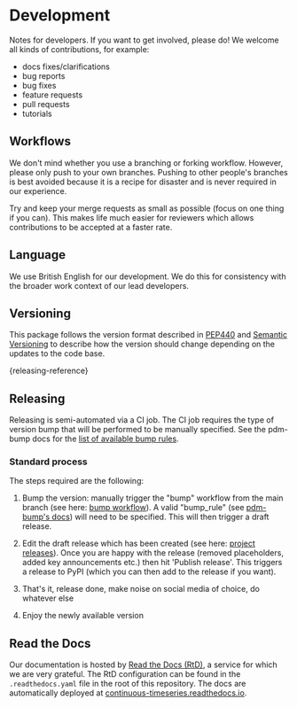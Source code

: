 # Development

Notes for developers.
If you want to get involved, please do!
We welcome all kinds of contributions, for example:

- docs fixes/clarifications
- bug reports
- bug fixes
- feature requests
- pull requests
- tutorials

## Workflows

<!---
This section is auto-generated by the copier template
and the text below is just a placeholder to get you started.
The workflows section will likely need to be updated
to be project specific as the project's norms are established.
-->

We don't mind whether you use a branching or forking workflow.
However, please only push to your own branches.
Pushing to other people's branches is best avoided because
it is a recipe for disaster
and is never required in our experience.

Try and keep your merge requests as small as possible
(focus on one thing if you can).
This makes life much easier for reviewers
which allows contributions to be accepted at a faster rate.

## Language

We use British English for our development.
We do this for consistency with the broader work context of our lead developers.

## Versioning

This package follows the version format described in [PEP440](https://peps.python.org/pep-0440/)
and [Semantic Versioning](https://semver.org/) to describe how the version
should change depending on the updates to the code base.

[](){releasing-reference}
## Releasing

Releasing is semi-automated via a CI job.
The CI job requires the type of version bump
that will be performed to be manually specified.
See the pdm-bump docs for the
[list of available bump rules](https://github.com/carstencodes/pdm-bump#usage).

### Standard process

The steps required are the following:

1. Bump the version: manually trigger the "bump" workflow from the main branch
   (see here: [bump workflow](https://github.com/openscm/continuous-timeseries/actions/workflows/bump.yaml)).
   A valid "bump_rule" (see [pdm-bump's docs](https://github.com/carstencodes/pdm-bump#usage))
   will need to be specified.
   This will then trigger a draft release.

1. Edit the draft release which has been created
   (see here:
   [project releases](https://github.com/openscm/continuous-timeseries/releases)).
   Once you are happy with the release
   (removed placeholders, added key announcements etc.)
   then hit 'Publish release'.
   This triggers a release to PyPI
   (which you can then add to the release if you want).

1. That's it, release done, make noise on social media of choice, do whatever
   else

1. Enjoy the newly available version

## Read the Docs

Our documentation is hosted by [Read the Docs (RtD)](https://www.readthedocs.org/),
a service for which we are very grateful.
The RtD configuration can be found in the `.readthedocs.yaml` file
in the root of this repository.
The docs are automatically deployed at
[continuous-timeseries.readthedocs.io](https://continuous-timeseries.readthedocs.io/en/latest/).
